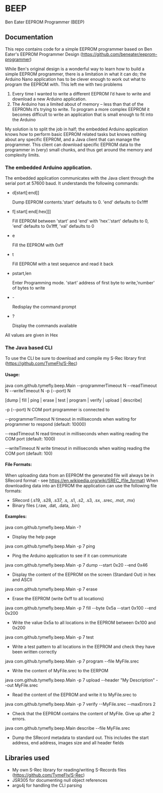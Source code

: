 # BEEP
Ben Eater EEPROM Programmer (BEEP)


## Documentation

This repo contains code for a simple EEPROM programmer based on Ben Eater's EEPROM Programmer Design 
(https://github.com/beneater/eeprom-programmer)

While Ben's original design is a wonderful way to learn how to build a simple EEPROM programmer, there is 
a limitation in what it can do; the Arduino Nano application has to be clever enough to work out what to program the 
EEPROM with. This left me with two problems

1.	Every time I wanted to write a different EEPROM I’d have to write and download a new Arduino application.
2.	The Arduino has a limited about of memory – less than that of the EEPROMs it’s trying to write. 
    To program a more complex EEPROM it becomes difficult to write an application that is small enough to 
	fit into the Arduino


My solution is to split the job in half; the embedded Arduino application knows how to perform basic EEPROM
related tasks but knows nothing about any specific EEPROM, and a Java client that can manage the programmer. 
This client can download specific EEPROM data to the programmer in (very) small chunks, and thus get around the
memory and complexity limits.


### The embedded Arduino application.

The embedded application communicates with the Java client through the serial port at 57600 baud.
It understands the following commands:

* d[start[:end]]

  Dump EEPROM contents.'start' defaults to 0. 'end' defaults to 0x1fff

* f[:start[:end[:hex]]]  

  Fill EEPROM between 'start' and 'end' with 'hex'.'start' defaults to 0, 'end' defaults to 0x1fff, 'val' defaults to 0

* e

  Fill the EEPROM with 0xff

* t

  Fill EEPROM with a test sequence and read it back

* pstart,len            

  Enter Programming mode. 'start' address of first byte to write,'number' of bytes to write
  
* \-                    

  Redisplay the command prompt
						
* \?

  Display the commands available

All values are given in Hex


### The Java based CLI 

To use the CLI be sure to download and compile my S-Rec library first (https://github.com/TymeFly/S-Rec)

#### Usage:
  java com.github.tymefly.beep.Main  --programmerTimeout N --readTimeout N --writeTimeout N -p (--port) N

 [dump | fill | ping | erase | test | program | verify | upload | describe]

-p (--port) N            COM port programmer is connected to

--programmerTimeout N    timeout in milliseconds when waiting  for programmer to respond (default:  10000)

--readTimeout N          read timeout in milliseconds when waiting reading the COM port  (default: 1000)

--writeTimeout N         write timeout in milliseconds when waiting reading the COM port (default: 100)

			
#### File Formats:

When uploading data from an EEPROM the generated file will always be in SRecord format - see https://en.wikipedia.org/wiki/SREC_(file_format)
When downloading data into an EEPROM the application can use the following file formats:
-	SRecord (.s19, .s28, .s37, .s, .s1, .s2, .s3, .sx, .srec, .mot, .mx)
-	Binary files (.raw, .dat, .data, .bin)


#### Examples:

 java com.github.tymefly.beep.Main  -?   
-	Display the help page

 java com.github.tymefly.beep.Main  -p 7 ping
-	Ping the Arduino application to see if it can communicate

 java com.github.tymefly.beep.Main  -p 7 dump --start 0x20 --end 0x46
-	Display the content of the EEPROM on the screen (Standard Out) in hex and ASCII 

 java com.github.tymefly.beep.Main  -p 7 erase
-	Erase the EEPROM (write 0xff to all locations)

 java com.github.tymefly.beep.Main  -p 7 fill --byte 0x5a --start 0x100 --end 0x200
-	Write the value 0x5a to all locations in the EEPROM between 0x100 and 0x200

 java com.github.tymefly.beep.Main  -p 7 test
-	Write a test pattern to all locations in the EEPROM and check they have been written correctly

 java com.github.tymefly.beep.Main  -p 7 program --file MyFile.srec
-	Write the content of MyFile.srec to the EERPOM

 java com.github.tymefly.beep.Main  -p 7 upload --header "My Description" --out MyFile.srec
-	Read the content of the EEPROM and write it to MyFile.srec to 

 java com.github.tymefly.beep.Main  -p 7 verify --MyFile.srec --maxErrors 2
-	Check that the EEPROM contains the content of MyFile. Give up after 2 errors.

 java com.github.tymefly.beep.Main  describe --file MyFile.srec
-	Dump the SRecord metadata to standard out. This includes the start address, end address, images size
    and all header fields
	
## Libraries used

* My own S-Rec library for reading/writing S-Records files (https://github.com/TymeFly/S-Rec)
* JSR305 for documenting null object references
* args4j for handling the CLI parsing
